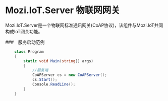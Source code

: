 ﻿# Mozi.IoT.Server 物联网网关

Mozi.IoT.Server是一个物联网标准通讯网关(CoAP协议)，该组件与Mozi.IoT共同构成IoT网关功能。

###　服务启动范例

~~~csharp
    class Program
    {
        static void Main(string[] args)
        {
            //服务端
            CoAPServer cs = new CoAPServer();
            cs.Start();
            Console.ReadLine();
        }
    }
~~~